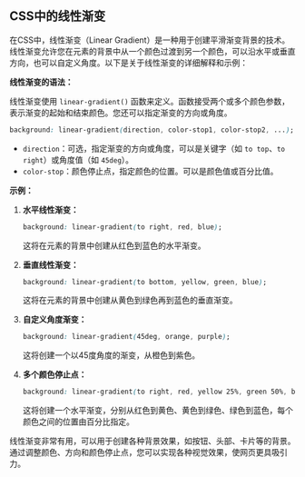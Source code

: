 ## CSS中的线性渐变

在CSS中，线性渐变（Linear Gradient）是一种用于创建平滑渐变背景的技术。线性渐变允许您在元素的背景中从一个颜色过渡到另一个颜色，可以沿水平或垂直方向，也可以自定义角度。以下是关于线性渐变的详细解释和示例：

**线性渐变的语法：**

线性渐变使用 `linear-gradient()` 函数来定义。函数接受两个或多个颜色参数，表示渐变的起始和结束颜色。您还可以指定渐变的方向或角度。

```css
background: linear-gradient(direction, color-stop1, color-stop2, ...);
```

- `direction`：可选，指定渐变的方向或角度，可以是关键字（如 `to top`、`to right`）或角度值（如 `45deg`）。
- `color-stop`：颜色停止点，指定颜色的位置。可以是颜色值或百分比值。

**示例：**

1. **水平线性渐变：**

   ```css
   background: linear-gradient(to right, red, blue);
   ```

   这将在元素的背景中创建从红色到蓝色的水平渐变。

2. **垂直线性渐变：**

   ```css
   background: linear-gradient(to bottom, yellow, green, blue);
   ```

   这将在元素的背景中创建从黄色到绿色再到蓝色的垂直渐变。

3. **自定义角度渐变：**

   ```css
   background: linear-gradient(45deg, orange, purple);
   ```

   这将创建一个以45度角度的渐变，从橙色到紫色。

4. **多个颜色停止点：**

   ```css
   background: linear-gradient(to right, red, yellow 25%, green 50%, blue 75%);
   ```

   这将创建一个水平渐变，分别从红色到黄色、黄色到绿色、绿色到蓝色，每个颜色之间的位置由百分比指定。

线性渐变非常有用，可以用于创建各种背景效果，如按钮、头部、卡片等的背景。通过调整颜色、方向和颜色停止点，您可以实现各种视觉效果，使网页更具吸引力。